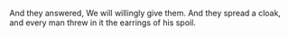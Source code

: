 And they answered, We will willingly give them. And they spread a cloak, and every man threw in it the earrings of his spoil.
